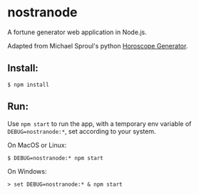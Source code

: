 # nostranode
A fortune generator web application in Node.js. 


Adapted from Michael Sproul's python [Horoscope Generator](https://github.com/michaelsproul/bullshit). 


## Install:

    $ npm install

## Run:

Use `npm start` to run the app, with a temporary env variable of `DEBUG=nostranode:*`, set according to your system.

On MacOS or Linux:

    $ DEBUG=nostranode:* npm start

On Windows:

    > set DEBUG=nostranode:* & npm start

    
    